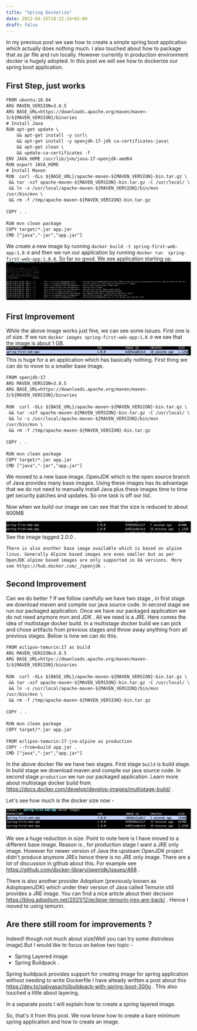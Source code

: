 ```yaml
---
title: "Spring Dockerize"
date: 2022-04-16T10:22:24+02:00
draft: false
---
```


In my previous post we saw how to create a simple spring boot application which actually does nothing much. I also touched about how to package that as jar file and run locally. However currently in production environment docker is hugely adopted. In this post we will see how to dockerize our spring boot application. 

## First Step, just works

```docker
FROM ubuntu:18.04
ARG MAVEN_VERSION=3.8.5
ARG BASE_URL=https://downloads.apache.org/maven/maven-3/${MAVEN_VERSION}/binaries
# Install Java
RUN apt-get update \
    && apt-get install -y curl\
    && apt-get install -y openjdk-17-jdk ca-certificates-java\
    && apt-get clean \
    && update-ca-certificates -f
ENV JAVA_HOME /usr/lib/jvm/java-17-openjdk-amd64
RUN export JAVA_HOME
# Install Maven
RUN  curl -OLs ${BASE_URL}/apache-maven-${MAVEN_VERSION}-bin.tar.gz \
 && tar -xzf apache-maven-${MAVEN_VERSION}-bin.tar.gz -C /usr/local/ \
 && ln -s /usr/local/apache-maven-${MAVEN_VERSION}/bin/mvn /usr/bin/mvn \
 && rm -f /tmp/apache-maven-${MAVEN_VERSION}-bin.tar.gz

COPY . .

RUN mvn clean package
COPY target/*.jar app.jar
CMD ["java","-jar","app.jar"]
```
We create a new image by running `docker build -t spring-first-web-app:1.0.0` and then we run our application by running `docker run  spring-first-web-app:1.0.0`.
So far so good. We see application starting up.
![docker1](/static/spring-first-web-app-docker1.png)

## First Improvement

While the above image works just fine, we can see some issues. First one is of size.
If we run `docker images spring-first-web-app:1.0.0` we see that the image is about 1 GB.
![docker1-size](/static/spring-first-web-app-docker1-size.png)
This is huge for a an application which has basically nothing.
First thing we can do to move to a smaller base image. 

```docker
FROM openjdk:17
ARG MAVEN_VERSION=3.8.5
ARG BASE_URL=https://downloads.apache.org/maven/maven-3/${MAVEN_VERSION}/binaries

RUN  curl -OLs ${BASE_URL}/apache-maven-${MAVEN_VERSION}-bin.tar.gz \
 && tar -xzf apache-maven-${MAVEN_VERSION}-bin.tar.gz -C /usr/local/ \
 && ln -s /usr/local/apache-maven-${MAVEN_VERSION}/bin/mvn /usr/bin/mvn \
 && rm -f /tmp/apache-maven-${MAVEN_VERSION}-bin.tar.gz

COPY . .

RUN mvn clean package
COPY target/*.jar app.jar
CMD ["java","-jar","app.jar"]
```
We moved to a new base image. OpenJDK which is the open source branch of Java provides many base images. Using these images has its advantage that we do not need to manually install Java plus these images time to time get security patches and updates. So one task is off our list.

Now when we build our image we can see that the size is reduced to about 600MB

![docker2](/static/spring-first-web-app-docker2.png)
See the image tagged 2.0.0 .

```info
There is also another base image available which is based on alpine linux. Generally Alpine based images are even smaller but as per OpenJDK alpine based images are only supported in EA versions. More see https://hub.docker.com/_/openjdk .
```

## Second Improvement
Can we do better ? If we follow carefully we have two stage , in first stage we download maven and compile our java source code. In second stage we run our packaged application. Once we have our packaged application we do not need anymore mvn and JDK . All we need is a JRE. 
Here comes the idea of multistage docker build. In a multistage docker build we can pick and chose artifacts from previous stages and throw away anything from all previous stages.
Below is how we can do this.

```docker
FROM eclipse-temurin:17 as build
ARG MAVEN_VERSION=3.8.5
ARG BASE_URL=https://downloads.apache.org/maven/maven-3/${MAVEN_VERSION}/binaries

RUN  curl -OLs ${BASE_URL}/apache-maven-${MAVEN_VERSION}-bin.tar.gz \
 && tar -xzf apache-maven-${MAVEN_VERSION}-bin.tar.gz -C /usr/local/ \
 && ln -s /usr/local/apache-maven-${MAVEN_VERSION}/bin/mvn /usr/bin/mvn \
 && rm -f /tmp/apache-maven-${MAVEN_VERSION}-bin.tar.gz

COPY . .

RUN mvn clean package
COPY target/*.jar app.jar

FROM eclipse-temurin:17-jre-alpine as production
COPY --from=build app.jar .
CMD ["java","-jar","app.jar"]
```
In the above docker file we have two stages. First stage `build` is build stage. In build stage we download maven and compile our java source code. In second stage `production` we run our packaged application. Learn more about multistage docker build from https://docs.docker.com/develop/develop-images/multistage-build/ .

Let's see how much is the docker size now - 

![multistage](/static/spring-first-web-app-multi-stage.png)

We see a huge reduction in size. Point to note here is I have moved to a different base image. Reason is , for production stage I want a JRE only image. However for newer version of Java the upsteam OpenJDK project didn't produce anymore JREs hence there is no JRE only image. There are a lot of discussion in github about this. For example see https://github.com/docker-library/openjdk/issues/468 . 

There is also another provider Adoptium (previously known as AdoptopenJDK) which under their version of Java called Temurin still provides a JRE image. You can find a nice article about their decision https://blog.adoptium.net/2021/12/eclipse-temurin-jres-are-back/ . Hence I moved to using temurin. 

## Are there still room for improvements ?

Indeed! though not much about size(Well you can try some distroless image).But I would like to focus on below two topic - 

* Spring Layered image 
* Spring Buildpack .

Spring buildpack provides support for creating image for spring application without needing to write Dockerfile I have alteady written a post about this https://dev.to/sabyasachi/buildpack-with-spring-boot-300o . This also touched a little about layering. 

In a separate posts I will explain how to create a spring layered image. 

So, that's it from this post. We now know how to create a bare minimum spring application and how to create an image. 